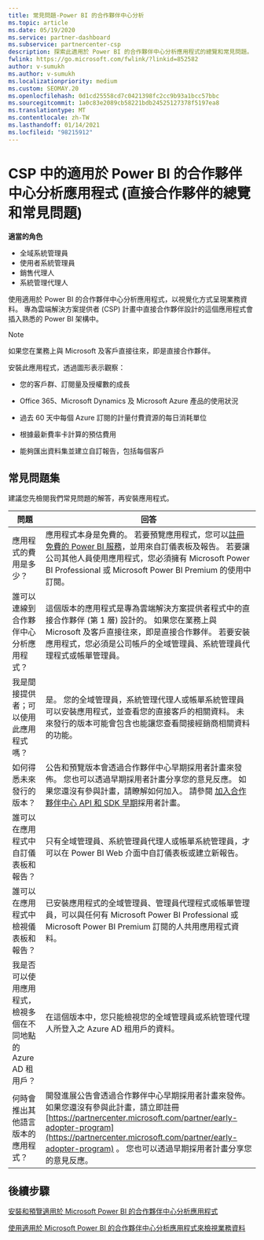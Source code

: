 ```yaml
---
title: 常見問題-Power BI 的合作夥伴中心分析
ms.topic: article
ms.date: 05/19/2020
ms.service: partner-dashboard
ms.subservice: partnercenter-csp
description: 探索此適用於 Power BI 的合作夥伴中心分析應用程式的總覽和常見問題。
fwlink: https://go.microsoft.com/fwlink/?linkid=852582
author: v-sumukh
ms.author: v-sumukh
ms.localizationpriority: medium
ms.custom: SEOMAY.20
ms.openlocfilehash: 0d1cd25558cd7c0421398fc2cc9b93a1bcc57bbc
ms.sourcegitcommit: 1a0c83e2089cb58221bdb24525127378f5197ea8
ms.translationtype: MT
ms.contentlocale: zh-TW
ms.lasthandoff: 01/14/2021
ms.locfileid: "98215912"
---
```

# <a name="overview-and-faqs-for-the-partner-center-analytics-app-for-power-bi-direct-partners-in-csp"></a>CSP 中的適用於 Power BI 的合作夥伴中心分析應用程式 (直接合作夥伴的總覽和常見問題) 



**適當的角色**

- 全域系統管理員
- 使用者系統管理員
- 銷售代理人
- 系統管理代理人

使用適用於 Power BI 的合作夥伴中心分析應用程式，以視覺化方式呈現業務資料。 專為雲端解決方案提供者 (CSP) 計畫中直接合作夥伴設計的這個應用程式會插入熟悉的 Power BI 架構中。

> [!NOTE]  
> 如果您在業務上與 Microsoft 及客戶直接往來，即是直接合作夥伴。

安裝此應用程式，透過圖形表示觀察：

- 您的客戶群、訂閱量及授權數的成長

- Office 365、Microsoft Dynamics 及 Microsoft Azure 產品的使用狀況

- 過去 60 天中每個 Azure 訂閱的計量付費資源的每日消耗單位

- 根據最新費率卡計算的預估費用

- 能夠匯出資料集並建立自訂報告，包括每個客戶

## <a name="frequently-asked-questions"></a>常見問題集

建議您先檢閱我們常見問題的解答，再安裝應用程式。

| **問題** | **回答** |
| --- | ---------- |
| 應用程式的費用是多少？ | 應用程式本身是免費的。 若要預覽應用程式，您可以[註冊免費的 Power BI 服務](https://go.microsoft.com/fwlink/p/?linkid=845347)，並用來自訂儀表板及報告。 若要讓公司其他人員使用應用程式，您必須擁有 Microsoft Power BI Professional 或 Microsoft Power BI Premium 的使用中訂閱。 |
| 誰可以連線到合作夥伴中心分析應用程式？ | 這個版本的應用程式是專為雲端解決方案提供者程式中的直接合作夥伴 (第 1 層) 設計的。 如果您在業務上與 Microsoft 及客戶直接往來，即是直接合作夥伴。 若要安裝應用程式，您必須是公司帳戶的全域管理員、系統管理員代理程式或帳單管理員。 |
| 我是間接提供者；可以使用此應用程式嗎？ | 是。 您的全域管理員，系統管理代理人或帳單系統管理員可以安裝應用程式，並查看您的直接客戶的相關資料。 未來發行的版本可能會包含也能讓您查看間接經銷商相關資料的功能。 |
| 如何得悉未來發行的版本？ | 公告和預覽版本會透過合作夥伴中心早期採用者計畫來發佈。 您也可以透過早期採用者計畫分享您的意見反應。 如果您還沒有參與計畫，請瞭解如何加入。 請參閱 [加入合作夥伴中心 API 和 SDK 早期](/partner-center/develop/early-adopter-program)採用者計畫。  |
| 誰可以在應用程式中自訂儀表板和報告？ | 只有全域管理員、系統管理員代理人或帳單系統管理員，才可以在 Power BI Web 介面中自訂儀表板或建立新報告。 |
| 誰可以在應用程式中檢視儀表板和報告？ | 已安裝應用程式的全域管理員、管理員代理程式或帳單管理員，可以與任何有 Microsoft Power BI Professional 或 Microsoft Power BI Premium 訂閱的人共用應用程式資料。 |
| 我是否可以使用應用程式，檢視多個在不同地點的 Azure AD 租用戶？ | 在這個版本中，您只能檢視您的全域管理員或系統管理代理人所登入之 Azure AD 租用戶的資料。 | 
| 何時會推出其他語言版本的應用程式？ | 開發進展公告會透過合作夥伴中心早期採用者計畫來發佈。 如果您還沒有參與此計畫，請立即註冊 [https://partnercenter.microsoft.com/partner/early-adopter-program](https://partnercenter.microsoft.com/partner/early-adopter-program) 。 您也可以透過早期採用者計畫分享您的意見反應。 | 



## <a name="next-steps"></a>後續步驟

[安裝和預覽適用於 Microsoft Power BI 的合作夥伴中心分析應用程式](power-bi-app-for-direct-partners-install.md)

[使用適用於 Microsoft Power BI 的合作夥伴中心分析應用程式來檢視業務資料](power-bi-app-for-direct-partners-use.md)